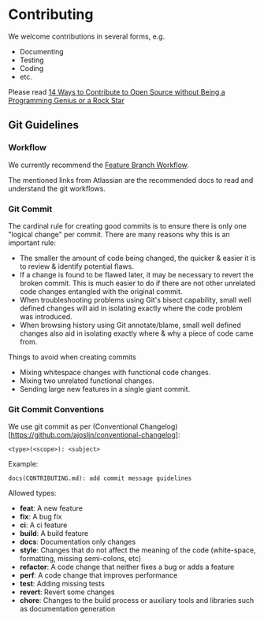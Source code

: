 # Contributing

We welcome contributions in several forms, e.g.

* Documenting
* Testing
* Coding
* etc.

Please read [14 Ways to Contribute to Open Source without Being a Programming Genius or a Rock Star](http://blog.smartbear.com/programming/14-ways-to-contribute-to-open-source-without-being-a-programming-genius-or-a-rock-star/)

## Git Guidelines

### Workflow

We currently recommend the [Feature Branch Workflow](https://www.atlassian.com/git/tutorials/comparing-workflows/feature-branch-workflow).

The mentioned links from Atlassian are the recommended docs to read and understand the git workflows.


### Git Commit

The cardinal rule for creating good commits is to ensure there is only one "logical change" per commit. There are many reasons why this is an important rule:

* The smaller the amount of code being changed, the quicker & easier it is to review & identify potential flaws.
* If a change is found to be flawed later, it may be necessary to revert the broken commit. This is much easier to do if there are not other unrelated code changes entangled with the original commit.
* When troubleshooting problems using Git's bisect capability, small well defined changes will aid in isolating exactly where the code problem was introduced.
* When browsing history using Git annotate/blame, small well defined changes also aid in isolating exactly where & why a piece of code came from.

Things to avoid when creating commits

* Mixing whitespace changes with functional code changes.
* Mixing two unrelated functional changes.
* Sending large new features in a single giant commit.


### Git Commit Conventions

We use git commit as per (Conventional Changelog)[https://github.com/ajoslin/conventional-changelog]:

    <type>(<scope>): <subject>

Example:

    docs(CONTRIBUTING.md): add commit message guidelines

Allowed types:

* **feat**: A new feature
* **fix**: A bug fix
* **ci**: A ci feature
* **build**: A build feature
* **docs**: Documentation only changes
* **style**: Changes that do not affect the meaning of the code (white-space, formatting, missing semi-colons, etc)
* **refactor**: A code change that neither fixes a bug or adds a feature
* **perf**: A code change that improves performance
* **test**: Adding missing tests
* **revert**: Revert some changes
* **chore**: Changes to the build process or auxiliary tools and libraries such as documentation generation
